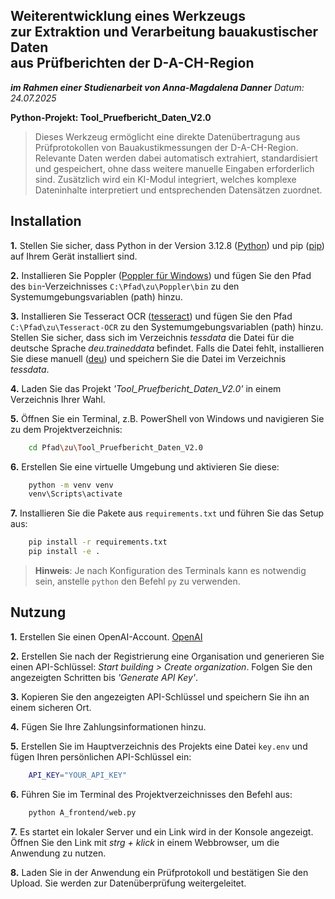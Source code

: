 ## Weiterentwicklung eines Werkzeugs <br>zur Extraktion und Verarbeitung bauakustischer Daten<br>  aus Prüfberichten der D-A-CH-Region
 **_im Rahmen einer Studienarbeit von Anna-Magdalena Danner_** 
_Datum: 24.07.2025_

**Python-Projekt: Tool_Pruefbericht_Daten_V2.0**   

> Dieses Werkzeug ermöglicht eine direkte Datenübertragung aus Prüfprotokollen von Bauakustikmessungen der D-A-CH-Region. Relevante Daten werden dabei automatisch extrahiert, standardisiert und gespeichert, ohne dass weitere manuelle Eingaben erforderlich sind. Zusätzlich wird ein KI-Modul integriert, welches komplexe Dateninhalte interpretiert und entsprechenden Datensätzen zuordnet.   
  
## Installation  
 **1.** Stellen Sie sicher, dass Python in der Version 3.12.8 ([Python](https://www.python.org/downloads/release/python-3128/)) und pip ([pip](https://pip.pypa.io/en/stable/installation/)) auf Ihrem Gerät installiert sind.
 
**2.** Installieren Sie Poppler  ([Poppler für Windows]((https://github.com/oschwartz10612/poppler-windows/releases))) und fügen Sie den Pfad des `bin`-Verzeichnisses `C:\Pfad\zu\Poppler\bin`  zu  den Systemumgebungsvariablen (path) hinzu. 

**3.** Installieren Sie Tesseract OCR ([tesseract](https://github.com/tesseract-ocr/tesseract/releases/)) und fügen Sie den Pfad `C:\Pfad\zu\Tesseract-OCR` zu den Systemumgebungsvariablen (path) hinzu. 
Stellen Sie sicher, dass sich im Verzeichnis *tessdata* die Datei für die deutsche Sprache *deu.traineddata* befindet. Falls die Datei fehlt, installieren Sie diese manuell ([deu](https://github.com/tesseract-ocr/tessdata/blob/main/deu.traineddata)) und speichern Sie die Datei im Verzeichnis *tessdata*. 

**4.** Laden Sie das Projekt *'Tool_Pruefbericht_Daten_V2.0'* in einem Verzeichnis Ihrer Wahl.
 
**5.** Öffnen Sie ein Terminal, z.B. PowerShell von Windows und navigieren Sie zu dem Projektverzeichnis:  
```bash  
	cd Pfad\zu\Tool_Pruefbericht_Daten_V2.0
```  
**6.** Erstellen Sie eine virtuelle Umgebung und aktivieren Sie diese:  
```bash  
	python -m venv venv
	venv\Scripts\activate  
``` 
**7.** Installieren Sie die Pakete aus `requirements.txt` und führen Sie das Setup aus:  
```bash  
	pip install -r requirements.txt
	pip install -e .
```  
> **Hinweis**: Je nach Konfiguration des Terminals kann es notwendig sein, anstelle `python` den Befehl `py` zu verwenden.  
>  
## Nutzung  
**1.** Erstellen Sie einen OpenAI-Account. [OpenAI](https://platform.openai.com/signup)  

**2.** Erstellen Sie nach der Registrierung eine Organisation und generieren Sie einen API-Schlüssel:  *Start building > Create organization*.
Folgen Sie den angezeigten Schritten bis *'Generate API Key'*.  

**3.** Kopieren Sie den angezeigten API-Schlüssel und speichern Sie ihn an einem sicheren Ort.  

**4.** Fügen Sie Ihre Zahlungsinformationen hinzu.  

**5.** Erstellen Sie im Hauptverzeichnis des Projekts eine Datei  `key.env` und fügen Ihren persönlichen API-Schlüssel ein:  
```bash
	API_KEY="YOUR_API_KEY" 
```
**6.** Führen Sie im Terminal des Projektverzeichnisses den Befehl aus:  
```bash  
	python A_frontend/web.py
```  
**7.** Es startet ein lokaler Server und ein Link wird in der Konsole angezeigt.  
    Öffnen Sie den Link mit *strg + klick* in einem Webbrowser, um die Anwendung zu nutzen. 
    
**8.** Laden Sie in der Anwendung ein Prüfprotokoll und bestätigen Sie den Upload. Sie werden zur Datenüberprüfung weitergeleitet.   
